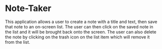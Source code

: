 # Note-Taker

This application allows a user to create a note with a title and text, then save that note to an on-screen list. The user can then click on the saved note in the list and it will be brought back onto the screen. The user can also delete the note by clicking on the trash icon on the list item which will remove it from the list.